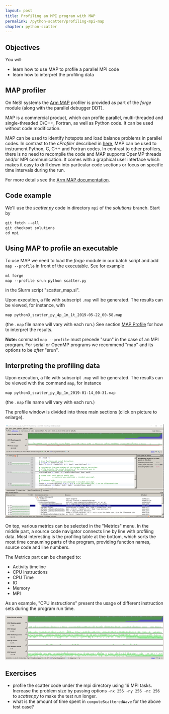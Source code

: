 ```yaml
---
layout: post
title: Profiling an MPI program with MAP
permalink: /python-scatter/profiling-mpi-map
chapter: python-scatter
---
```


## Objectives

You will:

* learn how to use MAP to profile a parallel MPI code
* learn how to interpret the profiling data


## MAP profiler

On NeSI systems the [Arm MAP](https://www.arm.com/products/development-tools/server-and-hpc/forge/map) profiler is provided as part of the *forge* module (along with the parallel debugger DDT).

MAP is a commercial product, which can profile parallel, multi-threaded and single-threaded C/C++, Fortran, as well as Python code. It can be used without code modification.

MAP can be used to identify hotspots and load balance problems in parallel codes. In contrast to the *cProfiler* described in [here](profiling), MAP can be used to instrument Python, C, C++ and Fortran codes. In contrast to other profilers, there is no need to recompile the code and MAP supports OpenMP threads and/or MPI communication. It comes with a graphical user interface which makes it easy to drill down into particular code sections or focus on specific time intervals during the run.

For more details see the [Arm MAP documentation](https://developer.arm.com/docs/101136/latest/map).


## Code example

We'll use the *scatter.py* code in directory `mpi` of the *solutions* branch. Start by

```
git fetch --all
git checkout solutions
cd mpi
```

## Using MAP to profile an executable

To use MAP we need to load the *forge* module in our batch script and add `map --profile` in front of the executable. See for example
```
ml forge
map --profile srun python scatter.py
```
in the Slurm script "scatter_map.sl".

Upon execution, a file with subscript `.map` will be generated. The results can be viewed, for instance, with
```
map python3_scatter_py_4p_1n_1t_2019-05-22_00-58.map
```
(the `.map` file name will vary with each run.) See section [MAP Profile](#map-profile) for how to interpret the results.

**Note:** command `map --profile` must precede "srun" in the case of an MPI program. For serial or OpenMP programs we recommend "map" and its options to be *after* "srun".


## Interpreting the profiling data

Upon execution, a file with subscript `.map` will be generated. The results can be viewed with the command `map`, for instance
```
map python3_scatter_py_8p_1n_2019-01-14_00-31.map
```
(the `.map` file name will vary with each run.)

The profile window is divided into three main sections (click on picture to enlarge).

[![example-map-scatter](images/ARM_MAP_scatter_mpi.png)](images/ARM_MAP_scatter_mpi.png)

On top, various metrics can be selected in the "Metrics" menu.
In the middle part, a source code navigator connects line by line with profiling data.
Most interesting is the profiling table at the bottom, which sorts the most time consuming parts of the program, providing
function names, source code and line numbers.

The Metrics part can be changed to:
* Activity timeline
* CPU instructions
* CPU Time
* IO
* Memory
* MPI

As an example, "CPU instructions" present the usage of different instruction sets during the program run time.

[![example-map-scatter_CPU](images/ARM_MAP_scatter_mpi_CPU.png)](images/ARM_MAP_scatter_mpi_CPU.png)

## Exercises

 * profile the scatter code under the mpi directory using 16 MPI tasks. Increase the problem size by passing options `-nx 256 -ny 256 -nc 256` to *scatter.py* to make the test run longer.
 * what is the amount of time spent in `computeScatteredWave` for the above test case?
